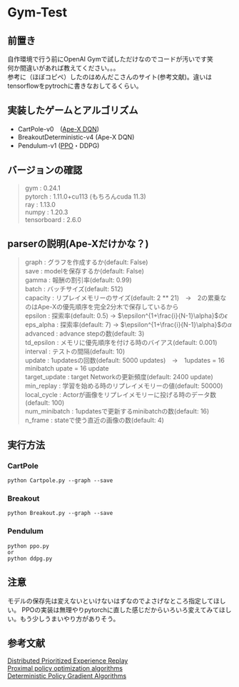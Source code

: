# Gym-Test

## 前置き
自作環境で行う前にOpenAI Gymで試しただけなのでコードが汚いです笑  
何か間違いがあれば教えてください。。。  
参考に（ほぼコピペ）したのはめんだこさんのサイト(参考文献)。違いはtensorflowをpytrochに書きなおしてるくらい。

## 実装したゲームとアルゴリズム
* CartPole-v0　([Ape-X DQN][1])
* BreakoutDeterministic-v4 (Ape-X DQN)
* Pendulum-v1 ([PPO][2]・DDPG)

## バージョンの確認
> gym : 0.24.1   
> pytorch : 1.11.0+cu113 (もちろんcuda 11.3)  
> ray : 1.13.0  
> numpy : 1.20.3  
> tensorboard : 2.6.0  

## parserの説明(Ape-Xだけかな？)
> graph : グラフを作成するか(default: False)  
> save : modelを保存するか(default: False)  
> gamma : 報酬の割引率(default: 0.99)  
> batch : バッチサイズ(default: 512)  
> capacity : リプレイメモリーのサイズ(default: 2 ** 21)　→　2の累乗なのはApe-Xの優先順序を完全2分木で保存しているから  
> epsilon : 探索率(default: 0.5) → $\epsilon^{1+\frac{i}{N-1}\alpha}$の$\epsilon$  
> eps_alpha : 探索率(default: 7) → $\epsilon^{1+\frac{i}{N-1}\alpha}$の$\alpha$  
> advanced : advance stepの数(default: 3)  
> td_epsilon : メモリに優先順序を付ける時のバイアス(default: 0.001)  
> interval : テストの間隔(default: 10)  
> update : 1updatesの回数(default: 5000 updates)　→　1updates = 16 minibatch upate = 16 update  
> target_update : target Networkの更新頻度(default: 2400 update)  
> min_replay : 学習を始める時のリプレイメモリーの値(default: 50000)  
> local_cycle : Actorが画像をリプレイメモリーに投げる時のデータ数(default: 100)  
> num_minibatch : 1updatesで更新するminibatchの数(default: 16)  
> n_frame : stateで使う直近の画像の数(default: 4)    

## 実行方法
### CartPole
```
python Cartpole.py --graph --save
```
### Breakout
```
python Breakout.py --graph --save
```
### Pendulum
```
python ppo.py
or
python ddpg.py
```

## 注意
モデルの保存先は変えないといけないはずなのでよさげなところ指定してほしい。
PPOの実装は無理やりpytorchに直した感じだからいろいろ変えてみてほしい。もう少しうまいやり方がありそう。

## 参考文献
[Distributed Prioritized Experience Replay][3]  
[Proximal policy optimization algorithms][4]  
[Deterministic Policy Gradient Algorithms][5]  

[1]:https://horomary.hatenablog.com/entry/2021/03/02/235512
[2]:https://horomary.hatenablog.com/entry/2020/10/22/234207
[3]:https://arxiv.org/abs/1803.00933
[4]:https://arxiv.org/abs/1707.06347
[5]:http://proceedings.mlr.press/v32/silver14.html
